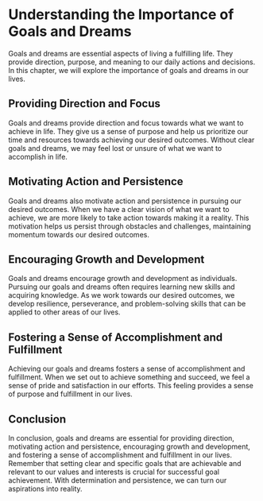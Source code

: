 Understanding the Importance of Goals and Dreams
=========================================================================

Goals and dreams are essential aspects of living a fulfilling life. They provide direction, purpose, and meaning to our daily actions and decisions. In this chapter, we will explore the importance of goals and dreams in our lives.

Providing Direction and Focus
-----------------------------

Goals and dreams provide direction and focus towards what we want to achieve in life. They give us a sense of purpose and help us prioritize our time and resources towards achieving our desired outcomes. Without clear goals and dreams, we may feel lost or unsure of what we want to accomplish in life.

Motivating Action and Persistence
---------------------------------

Goals and dreams also motivate action and persistence in pursuing our desired outcomes. When we have a clear vision of what we want to achieve, we are more likely to take action towards making it a reality. This motivation helps us persist through obstacles and challenges, maintaining momentum towards our desired outcomes.

Encouraging Growth and Development
----------------------------------

Goals and dreams encourage growth and development as individuals. Pursuing our goals and dreams often requires learning new skills and acquiring knowledge. As we work towards our desired outcomes, we develop resilience, perseverance, and problem-solving skills that can be applied to other areas of our lives.

Fostering a Sense of Accomplishment and Fulfillment
---------------------------------------------------

Achieving our goals and dreams fosters a sense of accomplishment and fulfillment. When we set out to achieve something and succeed, we feel a sense of pride and satisfaction in our efforts. This feeling provides a sense of purpose and fulfillment in our lives.

Conclusion
----------

In conclusion, goals and dreams are essential for providing direction, motivating action and persistence, encouraging growth and development, and fostering a sense of accomplishment and fulfillment in our lives. Remember that setting clear and specific goals that are achievable and relevant to our values and interests is crucial for successful goal achievement. With determination and persistence, we can turn our aspirations into reality.
